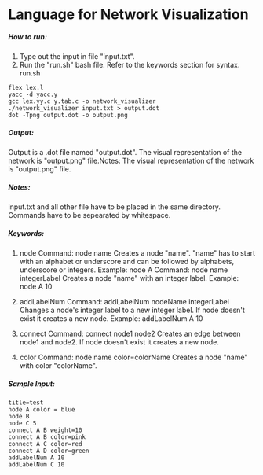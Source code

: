 # Language for Network Visualization
##### How to run:
1. Type out the input in file "input.txt".
2. Run the "run.sh" bash file.
   Refer to the keywords section for syntax.
run.sh
```
flex lex.l
yacc -d yacc.y
gcc lex.yy.c y.tab.c -o network_visualizer
./network_visualizer input.txt > output.dot
dot -Tpng output.dot -o output.png
```

##### Output:

Output is a .dot file named "output.dot".
The visual representation of the network is "output.png" file.Notes:
The visual representation of the network is "output.png" file.

##### Notes:
input.txt and all other file have to be placed in the same directory.
Commands have to be sepearated by whitespace.

##### Keywords:
1. node
   Command: node name
   Creates a node "name". "name" has to start with an alphabet or underscore and can be followed by alphabets, underscore or integers.
   Example: node A
   Command: node name integerLabel
   Creates a node "name" with an integer label.
   Example: node A 10
   
3. addLabelNum
   Command: addLabelNum nodeName integerLabel
   Changes a node's integer label to a new integer label. If node doesn't exist it creates a new node.
   Example: addLabelNum A 10
   
5. connect
   Command: connect node1 node2
   Creates an edge between node1 and node2. If node doesn't exist it creates a new node.
   
7. color
   Command: node name color=colorName
   Creates a node "name" with color "colorName".
##### Sample Input:

```
title=test
node A color = blue
node B 
node C 5
connect A B weight=10
connect A B color=pink
connect A C color=red
connect A D color=green
addLabelNum A 10
addLabelNum C 10
```
